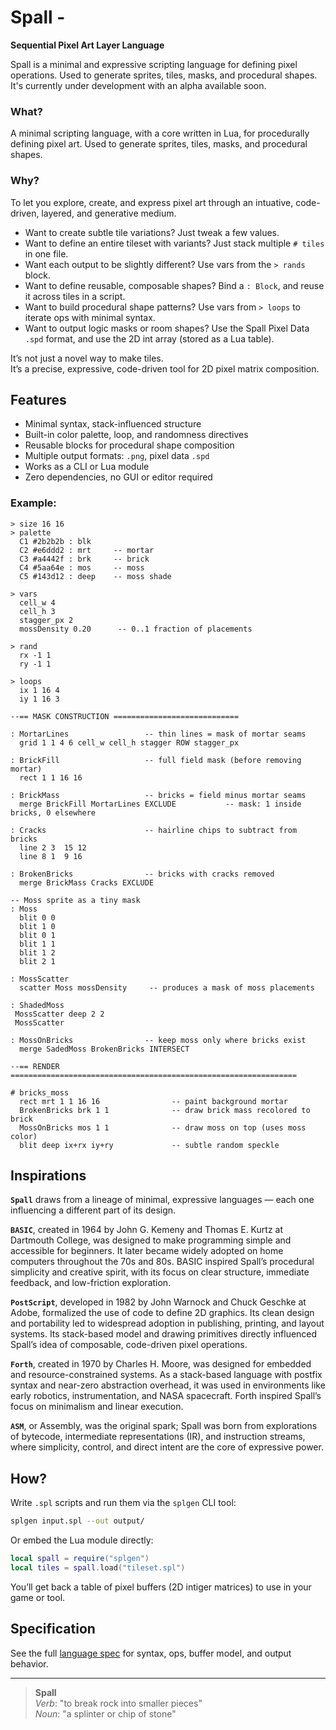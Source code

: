 # Spall -
**Sequential Pixel Art Layer Language**

Spall is a minimal and expressive scripting language for defining pixel operations. Used to generate sprites, tiles, masks, and procedural shapes.  
It's currently under development with an alpha available soon. 





### What?  
A minimal scripting language, with a core written in Lua, for procedurally defining pixel art. Used to generate sprites, tiles, masks, and procedural shapes.

### Why?  
To let you explore, create, and express pixel art through an intuative, code-driven, layered, and generative medium.

- Want to create subtle tile variations? Just tweak a few values.  
- Want to define an entire tileset with variants? Just stack multiple `# tiles` in one file.  
- Want each output to be slightly different? Use vars from the `> rands` block.  
- Want to define reusable, composable shapes? Bind a `: Block`, and reuse it across tiles in a script.  
- Want to build procedural shape patterns? Use vars from `> loops` to iterate ops with minimal syntax.  
- Want to output logic masks or room shapes? Use the Spall Pixel Data `.spd` format, and use the 2D int array (stored as a Lua table).

It’s not just a novel way to make tiles.  
It’s a precise, expressive, code-driven tool for 2D pixel matrix composition.


## Features

- Minimal syntax, stack-influenced structure
- Built-in color palette, loop, and randomness directives
- Reusable blocks for procedural shape composition
- Multiple output formats: `.png`, pixel data `.spd`
- Works as a CLI or Lua module
- Zero dependencies, no GUI or editor required

### Example:

```
> size 16 16
> palette
  C1 #2b2b2b : blk
  C2 #e6ddd2 : mrt     -- mortar
  C3 #a4442f : brk     -- brick
  C4 #5aa64e : mos     -- moss
  C5 #143d12 : deep    -- moss shade

> vars
  cell_w 4
  cell_h 3
  stagger_px 2
  mossDensity 0.20      -- 0..1 fraction of placements

> rand
  rx -1 1
  ry -1 1

> loops
  ix 1 16 4
  iy 1 16 3

--== MASK CONSTRUCTION ============================

: MortarLines                 -- thin lines = mask of mortar seams
  grid 1 1 4 6 cell_w cell_h stagger ROW stagger_px

: BrickFill                   -- full field mask (before removing mortar)
  rect 1 1 16 16

: BrickMass                   -- bricks = field minus mortar seams
  merge BrickFill MortarLines EXCLUDE           -- mask: 1 inside bricks, 0 elsewhere

: Cracks                      -- hairline chips to subtract from bricks
  line 2 3  15 12
  line 8 1  9 16

: BrokenBricks                -- bricks with cracks removed
  merge BrickMass Cracks EXCLUDE

-- Moss sprite as a tiny mask
: Moss
  blit 0 0
  blit 1 0
  blit 0 1
  blit 1 1
  blit 1 2
  blit 2 1

: MossScatter
  scatter Moss mossDensity     -- produces a mask of moss placements

: ShadedMoss
 MossScatter deep 2 2
 MossScatter

: MossOnBricks                -- keep moss only where bricks exist
  merge SadedMoss BrokenBricks INTERSECT

--== RENDER ================================================================

# bricks_moss
  rect mrt 1 1 16 16                -- paint background mortar
  BrokenBricks brk 1 1              -- draw brick mass recolored to brick
  MossOnBricks mos 1 1              -- draw moss on top (uses moss color)
  blit deep ix+rx iy+ry             -- subtle random speckle 
```

## Inspirations

**`Spall`** draws from a lineage of minimal, expressive languages — each one influencing a different part of its design.

**`BASIC`**, created in 1964 by John G. Kemeny and Thomas E. Kurtz at Dartmouth College, was designed to make programming simple and accessible for beginners.
It later became widely adopted on home computers throughout the 70s and 80s.
BASIC inspired Spall’s procedural simplicity and creative spirit, with its focus on clear structure, immediate feedback, and low-friction exploration.

**`PostScript`**, developed in 1982 by John Warnock and Chuck Geschke at Adobe, formalized the use of code to define 2D graphics.
Its clean design and portability led to widespread adoption in publishing, printing, and layout systems.
Its stack-based model and drawing primitives directly influenced Spall’s idea of composable, code-driven pixel operations.

**`Forth`**, created in 1970 by Charles H. Moore, was designed for embedded and resource-constrained systems.
As a stack-based language with postfix syntax and near-zero abstraction overhead, it was used in environments like early robotics, instrumentation, and NASA spacecraft.
Forth inspired Spall’s focus on minimalism and linear execution.

**`ASM`**, or Assembly, was the original spark; Spall was born from explorations of bytecode, intermediate representations (IR), and instruction streams,
where simplicity, control, and direct intent are the core of expressive power.



## How?

Write `.spl` scripts and run them via the `splgen` CLI tool:

```bash
splgen input.spl --out output/
```

Or embed the Lua module directly:

```lua
local spall = require("splgen")
local tiles = spall.load("tileset.spl")
```

You’ll get back a table of pixel buffers (2D intiger matrices) to use in your game or tool.


## Specification

See the full [language spec](./spall-spec.md) for syntax, ops, buffer model, and output behavior.

---

> **Spall**  
> *Verb*: "to break rock into smaller pieces"  
> *Noun*: "a splinter or chip of stone"
